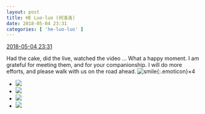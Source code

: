 ```yaml
---
layout: post
title: HE Luo-luo (何洛洛)
date: 2018-05-04 23:31
categories: [ 'he-luo-luo' ]
---
```


<div class="weibo-info">
  <a href="https://weibo.com/6117570574/Gf94f7Sqh">2018-05-04 23:31</a>
</div>

Had the cake, did the live, watched the video … What a happy moment. I am grateful for meeting them, and for your companionship. I will do more efforts, and please walk with us on the road ahead. ![smile](https://img.t.sinajs.cn/t4/appstyle/expression/ext/normal/e3/2018new_weixioa02_org.png){:.emoticon}×4

<!-- more -->

<ul class="weibo-pic-list-2">
  <li class="weibo-pic">
    <a href="https://wx2.sinaimg.cn/mw690/006G0Hz8ly1fqzq4ud93sj32ds1sg1l1.jpg"><img src="https://wx2.sinaimg.cn/thumb150/006G0Hz8ly1fqzq4ud93sj32ds1sg1l1.jpg"/></a>
  </li>
  <li class="weibo-pic">
    <a href="https://wx3.sinaimg.cn/mw690/006G0Hz8ly1fqzq4w97laj32ds1sge85.jpg"><img src="https://wx3.sinaimg.cn/thumb150/006G0Hz8ly1fqzq4w97laj32ds1sge85.jpg"/></a>
  </li>
  <li class="weibo-pic">
    <a href="https://wx1.sinaimg.cn/mw690/006G0Hz8ly1fqzq4rebylj33402c0he1.jpg"><img src="https://wx1.sinaimg.cn/thumb150/006G0Hz8ly1fqzq4rebylj33402c0he1.jpg"/></a>
  </li>
  <li class="weibo-pic">
    <a href="https://wx2.sinaimg.cn/mw690/006G0Hz8ly1fqzq516yofj32c0340u14.jpg"><img src="https://wx2.sinaimg.cn/thumb150/006G0Hz8ly1fqzq516yofj32c0340u14.jpg"/></a>
  </li>
</ul>
